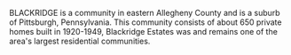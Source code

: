 BLACKRIDGE is a community in eastern Allegheny County and is a suburb of Pittsburgh, Pennsylvania. This community consists of about 650 private homes built in 1920-1949, Blackridge Estates was and remains one of the area's largest residential communities.
